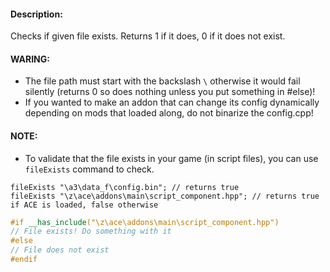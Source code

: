 #### Description:
Checks if given file exists. Returns 1 if it does, 0 if it does not exist.

#### WARING:
- The file path must start with the backslash `\` otherwise it would fail silently (returns 0 so does nothing unless you put something in #else)!
- If you wanted to make an addon that can change its config dynamically depending on mods that loaded along, do not binarize the config.cpp!

#### NOTE:
- To validate that the file exists in your game (in script files), you can use `fileExists` command to check.
```sqf
fileExists "\a3\data_f\config.bin"; // returns true
fileExists "\z\ace\addons\main\script_component.hpp"; // returns true if ACE is loaded, false otherwise
```

```cpp
#if __has_include("\z\ace\addons\main\script_component.hpp")
// File exists! Do something with it
#else
// File does not exist
#endif
```